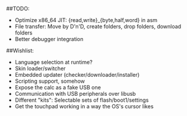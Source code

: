##TODO:
* Optimize x86_64 JIT: {read,write}_{byte,half,word} in asm
* File transfer: Move by D'n'D, create folders, drop folders, download folders
* Better debugger integration

##Wishlist:
* Language selection at runtime?
* Skin loader/switcher
* Embedded updater (checker/downloader/installer)
* Scripting support, somehow
* Expose the calc as a fake USB one
* Communication with USB peripherals over libusb
* Different "kits": Selectable sets of flash/boot1/settings
* Get the touchpad working in a way the OS's cursor likes
